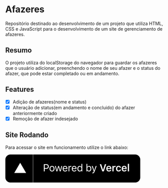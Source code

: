# Afazeres
Repositório destinado ao desenvolvimento de um projeto que utiliza HTML, CSS e JavaScript para o desenvolvimento de um site de gerenciamento de afazeres.

## Resumo
O projeto utiliza do localStorage do navegador para guardar os afazeres que o usuário adicionar, preenchendo o nome de seu afazer e o status do afazer, que pode estar completado ou em andamento.

## Features
- [X] Adição de afazeres(nome e status)
- [X] Alteração de status(em andamento e concluido) do afazer anteriormente criado
- [X] Remoção de afazer indesejado

## Site Rodando
Para acessar o site em funcionamento utilize o link abaixo:

  <a href="https://afazeres-sand.vercel.app/">
      <img src="./powered-by-vercel.svg"/>
  </a>
